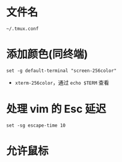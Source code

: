 # 文件名

```
~/.tmux.conf
```

# 添加颜色(同终端)

```
set -g default-terminal "screen-256color"
```
- `xterm-256color`，通过 `echo $TERM` 查看

# 处理 vim 的 Esc 延迟

```
set -sg escape-time 10
```

# 允许鼠标